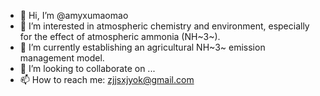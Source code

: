 - 👋 Hi, I’m @amyxumaomao
- 👀 I’m interested in atmospheric chemistry and environment, especially for the effect of atmospheric ammonia (NH~3~).
- 🌱 I’m currently establishing an agricultural NH~3~ emission management model. 
- 💞️ I’m looking to collaborate on ...
- 📫 How to reach me: zjjsxjyok@gmail.com

<!---
amyxumaomao/amyxumaomao is a ✨ special ✨ repository because its `README.md` (this file) appears on your GitHub profile.
You can click the Preview link to take a look at your changes.
--->
